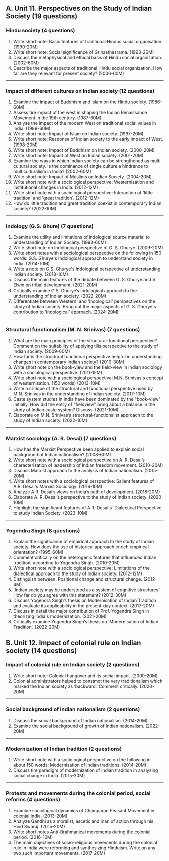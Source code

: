 
## A. Unit 11. Perspectives on the Study of Indian Society (19 questions)
### Hindu society (4 questions)
1. Write short note: Basic features of traditional Hindus social organisation. (1990-20M)
2. Write short note: Social significance of Grihasthasrama. (1993-20M)
3. Discuss the metaphysical and ethical basis of Hindu social organization. (2002-60M)
4. Describe the major aspects of traditional Hindu social organization. How far are they relevant for present society? (2006-60M)
---
### Impact of different cultures on Indian society (12 questions)
1. Examine the impact of Buddhism and Islam on the Hindu society. (1986-60M)
2. Assess tire impact of the west in shaping the Indian Renaissance Movement in the 19th century. (1987-60M)
3. Analyse the impact of the modern West on traditional social values in India. (1989-60M)
4. Write short note: Impact of Islam on Indian society. (1997-20M)
5. Write short note: Response of Indian society to the early impact of West. (1998-20M)
6. Write short note: Impact of Buddhism on Indian society. (2000-20M)
7. Write short note: Impact of West on Indian society. (2001-20M)
8. Examine the ways in which Indian society can be strengthened as multi-cultural society. Is the dominance of single culture a hindrance to multiculturalism in India? (2002-60M)
9. Write short note: Impact of Muslims on Indian Society. (2004-20M)
10. Write short note with a sociological perspective: Westernization and institutional changes in India. (2012-12M)
11. Write short note with a sociological perspective: Interaction of 'little tradition' and 'great tradition'. (2012-12M)
12. How do little tradition and great tradition coexist in contemporary Indian society? (2022-10M)
---
### Indology (G.S. Ghure) (7 questions)
1. Examine the utility and limitations of indological source material to understanding of Indian Society. (1993-60M)
2. Write short note on Indological perspective of G. S. Ghurye. (2009-20M)
3. Write short notes with a sociological perspective on the following in 150 words: G.S. Ghurye's Indological approach to understand society in India. (2014-10M)
4. Write a note on G.S. Ghurye's Indological perspective of understanding Indian society. (2018-10M)
5. Discuss the main features of the debate between G. S. Ghurye and V. Elwin on tribal development. (2021-20M)
6. Critically examine G.S. Ghurye’s Indological approach to the understanding of Indian society. (2022-20M)
7. Differentiate between Western' and 'Indological' perspectives on the study of Indian society. Bring out the major aspects of G. S. Ghurye's contribution to 'Indological' approach. (2024-20M)
---
### Structural functionalism (M. N. Srinivas) (7 questions)
1. What are the main principles of the structural-functional perspective? Comment on the suitability of applying tliis perspective to the study of Indian society. (2009-60M)
2. How far is the structural functional perspective helpful in understanding changes in contemporary Indian society? (2010-30M)
3. Write short note on the book-view and the field-view in Indian sociology with a sociological perspective. (2011-15M)
4. Write short note with a sociological perspective: M.N. Srinivas's concept of westernisation. (150 words) (2013-10M)
5. Write a critique of the structural and functional perspective used by M.N. Srinivas in the understanding of Indian society. (2017-10M)
6. Caste system studies in India have been dominated by the "book-view" initially. How did the entry of "fieldview" bring about a balance in the study of Indian caste system? Discuss. (2021-10M)
7. Elaborate on M.N. Srinivas’s structural-functionalist approach to the study of Indian society. (2022-10M)
---
### Marxist sociology (A. R. Desai) (7 questions)
1. How has the Marxist Perspective been applied to explain social background of Indian nationalism? (2008-60M)
2. Write short note with a sociological perspective on A. R. Desai’s characterization of leadership of Indian freedom movement. (2010-20M)
3. Discuss Marxist approach to the analysis of Indian nationalism. (2015-20M)
4. Write short notes with a sociological perspective: Salient features of A.R. Desai's Marxist Sociology. (2016-10M)
5. Analyze A.R. Desai’s views on India’s path of development. (2018-20M)
6. Elaborate A. R. Desai’s perspective to the study of Indian society. (2020-10M)
7. Highlight the significant features of A.R. Desai's 'Dialectical Perspective' to study Indian Society. (2023-10M)
---
### Yogendra Singh (8 questions)
1. Explain the significance of empirical approach to the study of Indian society. How does the use of historical approach enrich empirical orientation? (1995-60M)
2. Comment critically on the heterogenic features that influenced Indian tradition, according to Yogendra Singh. (2010-20M)
3. Write short note with a sociological perspective: Limitations of the dialectical approach to the study of Indian society. (2012-12M)
4. Distinguish between: Positional change and structural change. (2012-4M)
5. 'Indian society may be understood as a system of cognitive structures.' How far do you agree with this statement? (2012-30M)
6. Discuss Yogendra Singh’s thesis on Modernisation of Indian Tradition and evaluate its applicability in the present-day context. (2017-20M)
7. Discuss in detail the major contribution of Prof. Yogendra Singh in theorizing India's modernization. (2021-20M)
8. Critically examine Yogendra Singh’s thesis on ’Modernisation of Indian Tradition’. (2022-20M)
## B. Unit 12. Impact of colonial rule on Indian society (14 questions)
### Impact of colonial rule on Indian society (2 questions)
1. Write short note: Colonial hangover and its social impact. (2009-20M)
2. Colonial administrators helped to constmct the very traditionalism which marked the Indian society as ‘backward’. Comment critically. (2020-20M)
---
### Social background of Indian nationalism (2 questions)
1. Discuss the social background of Indian nationalism. (2014-20M)
2. Examine the social background of growth of Indian nationalism. (2022-20M)
---
### Modernization of Indian tradition (2 questions)
1. Write short note with a sociological perspective on the following in about 150 words: Modernisation of Indian traditions. (2014-20M)
2. Discuss tire paradigm of modernization of Indian tradition in analyzing social change in India. (2015-20M)
---
### Protests and movements during the colonial period, social reforms (4 questions)
1. Examine sociological dynamics of Champaran Peasant Movement in colonial India. (2013-20M)
2. Analyze Gandhi as a moralist, ascetic and man of action through his Hind Swaraj. (2015-20M)
3. Write short notes Anti-Brahmanical movements during the colonial period. (2016-10M)
4. The main objectives of socio-religious movements during the colonial rule in India were reforming and synthesizing Hinduism. Write on any two such important movements. (2017-20M)
